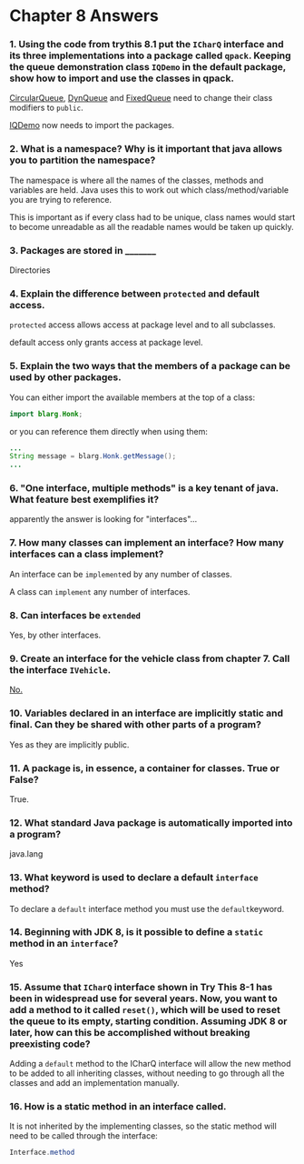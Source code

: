 # Chapter 8 Answers

### 1. Using the code from trythis 8.1 put the `ICharQ` interface and its three implementations into a package called `qpack`. Keeping the queue demonstration class `IQDemo` in the default package, show how to import and use the classes in qpack.

[CircularQueue](src/main/java/qpack/CircularQueue.java), [DynQueue](src/main/java/qpack/DynQueue.java) and [FixedQueue](src/main/java/qpack/FixedQueue.java) need to change their class modifiers to `public`.

[IQDemo](src/main/java/IQDemo.java) now needs to import the packages.

### 2. What is a namespace? Why is it important that java allows you to partition the namespace?

The namespace is where all the names of the classes, methods and variables are held. Java uses this to work out which class/method/variable you are trying to reference.

This is important as if every class had to be unique, class names would start to become unreadable as all the readable names would be taken up quickly.

### 3. Packages are stored in \_\_\_\_\_\_\_

Directories

### 4. Explain the difference between `protected` and default access.

`protected` access allows access at package level and to all subclasses.

default access only grants access at package level.

### 5. Explain the two ways that the members of a package can be used by other packages.

You can either import the available members at the top of a class:
```java
import blarg.Honk;
```
or you can reference them directly when using them:
```java
...
String message = blarg.Honk.getMessage();
...
```

### 6. "One interface, multiple methods" is a key tenant of java. What feature best exemplifies it?

apparently the answer is looking for "interfaces"...

### 7. How many classes can implement an interface? How many interfaces can a class implement? 

An interface can be `implement`ed by any number of classes.

A class can `implement` any number of interfaces.

### 8. Can interfaces be `extended`

Yes, by other interfaces.

### 9. Create an interface for the vehicle class from chapter 7. Call the interface `IVehicle`.

[No.](src/main/java/vehicle/IVehicle.java)

### 10. Variables declared in an interface are implicitly static and final. Can they be shared with other parts of a program?

Yes as they are implicitly public.

### 11. A package is, in essence, a container for classes. True or False?

True.

### 12. What standard Java package is automatically imported into a program?

java.lang

### 13. What keyword is used to declare a default `interface` method?

To declare a `default` interface method you must use the `default`keyword.

### 14. Beginning with JDK 8, is it possible to define a `static` method in an `interface`?

Yes

### 15. Assume that `ICharQ` interface shown in Try This 8-1 has been in widespread use for several years. Now, you want to add a method to it called `reset()`, which will be used to reset the queue to its empty, starting condition. Assuming JDK 8 or later, how can this be accomplished without breaking preexisting code?

Adding a `default` method to the ICharQ interface will allow the new method to be added to all inheriting classes, without needing to go through all the classes and add an implementation manually.

### 16. How is a static method in an interface called.

It is not inherited by the implementing classes, so the static method will need to be called through the interface:

```java
Interface.method
```